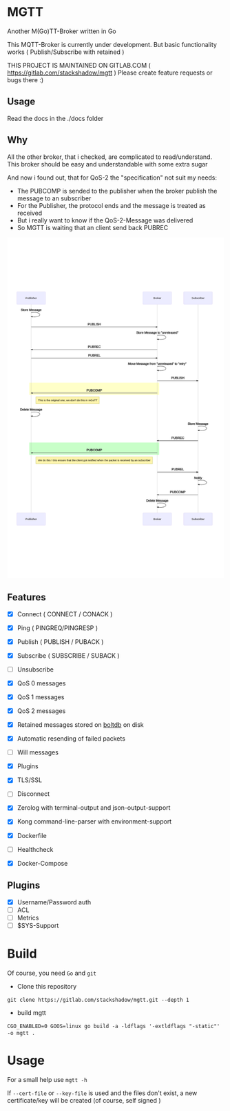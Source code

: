# MGTT

Another M(Go)TT-Broker written in Go

This MQTT-Broker is currently under development. But basic functionality works ( Publish/Subscribe with retained )

THIS PROJECT IS MAINTAINED ON GITLAB.COM ( https://gitlab.com/stackshadow/mgtt ) Please create feature requests or bugs there :)

## Usage

Read the docs in the ./docs folder

## Why

All the other broker, that i checked, are complicated to read/understand.
This broker should be easy and understandable with some extra sugar

And now i found out, that for QoS-2 the "specification" not suit my needs:
- The PUBCOMP is sended to the publisher when the broker publish the message to an subscriber
- For the Publisher, the protocol ends and the message is treated as received
- But i really want to know if the QoS-2-Message was delivered
- So MGTT is waiting that an client send back PUBREC

![Flow Diagram for QoS2](docs/assets/QoS2.png)

## Features

- [x] Connect ( CONNECT / CONACK )
- [x] Ping ( PINGREQ/PINGRESP )
- [x] Publish ( PUBLISH / PUBACK )
- [x] Subscribe ( SUBSCRIBE / SUBACK )
- [ ] Unsubscribe
- [x] QoS 0 messages
- [x] QoS 1 messages
- [x] QoS 2 messages
- [x] Retained messages stored on [boltdb](https://github.com/boltdb/bolt) on disk
- [x] Automatic resending of failed packets
- [ ] Will messages
- [x] Plugins
- [x] TLS/SSL
- [ ] Disconnect


- [x] Zerolog with terminal-output and json-output-support
- [x] Kong command-line-parser with environment-support
- [x] Dockerfile
- [ ] Healthcheck
- [x] Docker-Compose

## Plugins
- [x] Username/Password auth
- [ ] ACL
- [ ] Metrics
- [ ] $SYS-Support

# Build

Of course, you need `Go` and `git`

- Clone this repository 
```
git clone https://gitlab.com/stackshadow/mgtt.git --depth 1
``` 
- build mgtt 
```
CGO_ENABLED=0 GOOS=linux go build -a -ldflags '-extldflags "-static"' -o mgtt .
```

# Usage

For a small help use `mgtt -h`

If `--cert-file` or `--key-file` is used and the files don't exist, a new certificate/key will be created (of course, self signed )


